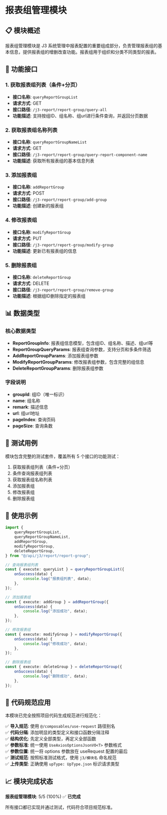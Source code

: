 # 报表组管理模块

## 📋 模块概述

报表组管理模块是 J3 系统管理中报表配置的重要组成部分，负责管理报表组的基本信息，提供报表组的增删改查功能。报表组用于组织和分类不同类型的报表。

## 🔧 功能接口

### 1. 获取报表组列表（条件+分页）

- **接口名称**: `queryReportGroupList`
- **请求方式**: GET
- **接口路径**: `/j3-report/report-group/query-all`
- **功能描述**: 支持按组ID、组名称、组url进行条件查询，并返回分页数据

### 2. 获取报表组名称列表

- **接口名称**: `queryReportGroupNameList`
- **请求方式**: GET
- **接口路径**: `/j3-report/report-group/query-report-component-name`
- **功能描述**: 获取所有报表组的基本信息列表

### 3. 添加报表组

- **接口名称**: `addReportGroup`
- **请求方式**: POST
- **接口路径**: `/j3-report/report-group/add-group`
- **功能描述**: 创建新的报表组

### 4. 修改报表组

- **接口名称**: `modifyReportGroup`
- **请求方式**: PUT
- **接口路径**: `/j3-report/report-group/modify-group`
- **功能描述**: 更新已有报表组的信息

### 5. 删除报表组

- **接口名称**: `deleteReportGroup`
- **请求方式**: DELETE
- **接口路径**: `/j3-report/report-group/remove-group`
- **功能描述**: 根据组ID删除指定的报表组

## 📊 数据类型

### 核心数据类型

- **ReportGroupInfo**: 报表组信息模型，包含组ID、组名称、描述、组url等
- **ReportGroupQueryParams**: 报表组查询参数，支持分页和多条件筛选
- **AddReportGroupParams**: 添加报表组参数
- **ModifyReportGroupParams**: 修改报表组参数，包含完整的组信息
- **DeleteReportGroupParams**: 删除报表组参数

### 字段说明

- **groupId**: 组ID（唯一标识）
- **name**: 组名称
- **remark**: 描述信息
- **url**: 组url地址
- **pageIndex**: 查询页码
- **pageSize**: 查询条数

## 🧪 测试用例

模块包含完整的测试套件，覆盖所有 5 个接口的功能测试：

1. 获取报表组列表（条件+分页）
2. 条件查询报表组列表
3. 获取报表组名称列表
4. 添加报表组
5. 修改报表组
6. 删除报表组

## 📝 使用示例

```typescript
import {
	queryReportGroupList,
	queryReportGroupNameList,
	addReportGroup,
	modifyReportGroup,
	deleteReportGroup,
} from "@/api/j3/report/report-group";

// 查询报表组列表
const { execute: queryList } = queryReportGroupList({
	onSuccess(data) {
		console.log("报表组列表", data);
	},
});

// 添加报表组
const { execute: addGroup } = addReportGroup({
	onSuccess(data) {
		console.log("添加成功", data);
	},
});

// 修改报表组
const { execute: modifyGroup } = modifyReportGroup({
	onSuccess(data) {
		console.log("修改成功", data);
	},
});

// 删除报表组
const { execute: deleteGroup } = deleteReportGroup({
	onSuccess(data) {
		console.log("删除成功", data);
	},
});
```

## 🔄 代码规范应用

本模块已完全按照项目代码生成规范进行规范化：

✅ **导入规范**: 使用 `@/composables/use-request` 路径别名  
✅ **代码分隔**: 添加明显的类型定义和接口函数分隔注释  
✅ **结构优化**: 先定义全部类型，再定义全部函数  
✅ **参数标准**: 统一使用 `UseAxiosOptionsJsonVO<T>` 参数格式  
✅ **参数位置**: 统一将 options 参数放在 useRequest 配置的最后  
✅ **测试规范**: 按照标准测试格式，使用 `j3/模块名` 命名规范  
✅ **上传类型**: 正确使用 `upType: UpType.json` 标识请求类型  

## 📈 模块完成状态

**报表组管理模块**: 5/5 (100%) ✅ **已完成**

所有接口都已实现并通过测试，代码符合项目规范标准。 